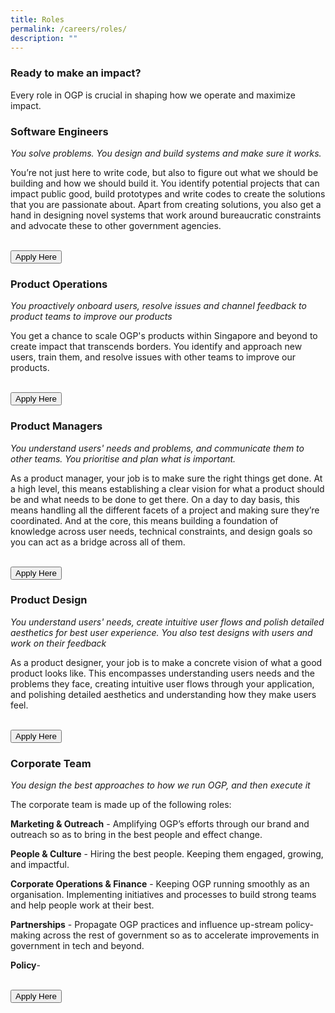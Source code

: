 ```yaml
---
title: Roles
permalink: /careers/roles/
description: ""
---
```

### Ready to make an impact?
Every role in OGP is crucial in shaping how we operate and maximize impact.

### Software Engineers
*You solve problems. You design and build systems and make sure it works.*

You’re not just here to write code, but also to figure out what we should be building and how we should build it. You identify potential projects that can impact public good, build prototypes and write codes to create the solutions that you are passionate about. Apart from creating solutions, you also get a hand in designing novel systems that work around bureaucratic constraints and advocate these to other government agencies.

<br>

<a href="http://go.gov.sg/ogp-jobs">
    <button class="bp-button is-secondary is-medium has-text-white is-uppercase search-button">
        Apply Here
    </button>
</a>

### Product Operations
  
*You proactively onboard users, resolve issues and channel feedback to product teams to improve our products*

You get a chance to scale OGP's products within Singapore and beyond to create impact that transcends borders. You identify and approach new users, train them, and resolve issues with other teams to improve our products.

<br>

<a href="http://go.gov.sg/ogp-jobs">
    <button class="bp-button is-secondary is-medium has-text-white is-uppercase search-button">
        Apply Here
    </button>
</a>

### Product Managers

*You understand users' needs and problems, and communicate them to other teams. You prioritise and plan what is important.*

As a product manager, your job is to make sure the right things get done. At a high level, this means establishing a clear vision for what a product should be and what needs to be done to get there. On a day to day basis, this means handling all the different facets of a project and making sure they’re coordinated. And at the core, this means building a foundation of knowledge across user needs, technical constraints, and design goals so you can act as a bridge across all of them.

<br>

<a href="http://go.gov.sg/ogp-jobs">
    <button class="bp-button is-secondary is-medium has-text-white is-uppercase search-button">
        Apply Here
    </button>
</a>

### Product Design
*You understand users' needs, create intuitive user flows and polish detailed aesthetics for best user experience. You also test designs with users and work on their feedback*

As a product designer, your job is to make a concrete vision of what a good product looks like. This encompasses understanding users needs and the problems they face, creating intuitive user flows through your application, and polishing detailed aesthetics and understanding how they make users feel.

<br>

<a href="http://go.gov.sg/ogp-jobs">
    <button class="bp-button is-secondary is-medium has-text-white is-uppercase search-button">
        Apply Here
    </button>
</a>

### Corporate Team
*You design the best approaches to how we run OGP, and then execute it*

The corporate team is made up of the following roles:
 
**Marketing & Outreach** - Amplifying OGP’s efforts through our brand and outreach so as to bring in the best people and effect change. 

**People & Culture** - Hiring the best people. Keeping them engaged, growing, and impactful. 

**Corporate Operations & Finance** - Keeping OGP running smoothly as an organisation. Implementing initiatives and processes to build strong teams and help people work at their best. 

**Partnerships** - Propagate OGP practices and influence up-stream policy-making across the rest of government so as to accelerate improvements in government in tech and beyond. 

**Policy**-

<br>

<a href="http://go.gov.sg/ogp-jobs">
    <button class="bp-button is-secondary is-medium has-text-white is-uppercase search-button">
        Apply Here
    </button>
</a>